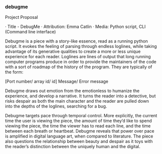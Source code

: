 ### debugme ###

Project Proposal
 
·      	Title - DebugMe
·      	Attribution: Emma Catlin
·       Media: Python script, CLI (Command line interface)

Debugme is a piece with a story-like essence, read as a running python script. It evokes the feeling of parsing through endless loglines, while taking advantage of its generative qualities to create a more or less unique experience for each reader. Loglines are lines of output that long running computer programs produce in order to provide the maintainers of the code with a sort of roadmap of the history of the program. They are typically of the form:

<Timestamp> [Port number/ array id/ id] Message/ Error message

Debugme draws out emotion from the emotionless to humanize the experience, and develop a narrative. It turns the reader into a detective, but risks despair as both the main character and the reader are pulled down into the depths of the loglines, searching for a bug.

Debugme targets pace through temporal control. More explicitly, the current time the user is viewing the piece, the amount of time they’d like to spend viewing the piece, the time the viewer has to read each line, and the time between each breath or heartbeat. Debugme reveals that power over pace is amplified in digital language art, when compared to literature. The piece also questions the relationship between beauty and despair as it toys with the reader’s distinction between the uniquely human and the digital.
